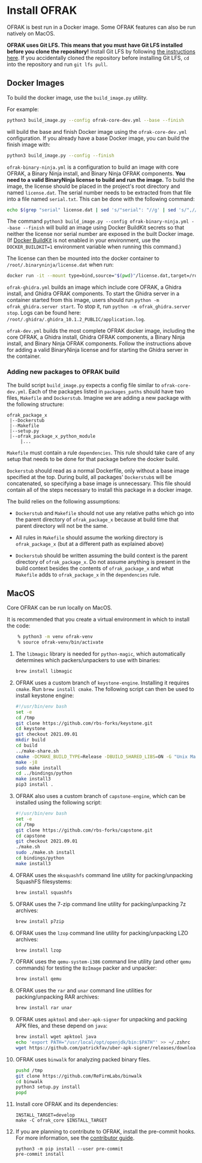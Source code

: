 # Install OFRAK

OFRAK is best run in a Docker image. Some OFRAK features can also be run natively on MacOS.

**OFRAK uses Git LFS. This means that you must have Git LFS installed before you clone the repository!** Install Git LFS by following [the instructions here](https://git-lfs.github.com/). If you accidentally cloned the repository before installing Git LFS, `cd` into the repository and run `git lfs pull`.

## Docker Images
To build the docker image, use the `build_image.py` utility.

For example:
```bash
python3 build_image.py --config ofrak-core-dev.yml --base --finish
```

will build the base and finish Docker image using the `ofrak-core-dev.yml` configuration. If you already have a base Docker image, you can build the finish image with:

```bash
python3 build_image.py --config --finish
```

`ofrak-binary-ninja.yml` is a configuration to build an image with core OFRAK, a Binary Ninja install, and Binary Ninja OFRAK components. **You need to a valid BinaryNinja license to build and run the image.** To build the image, the license should be placed in the project's root directory and named `license.dat`. The serial number needs to be extracted from that file into a file named `serial.txt`. This can be done with the following command:
```bash
echo $(grep "serial" license.dat | sed 's/"serial": "//g' | sed 's/",//g') > serial.txt
```

The command `python3 build_image.py --config ofrak-binary-ninja.yml --base --finish` will build an image using Docker BuildKit secrets so that neither the license nor serial number are exposed in the built Docker image.
(If [Docker BuildKit](https://docs.docker.com/develop/develop-images/build_enhancements/) is not enabled in your environment, use the `DOCKER_BUILDKIT=1` environment variable when running this command.)

The license can then be mounted into the docker container to `/root/.binaryninja/license.dat` when run:

```bash
docker run -it --mount type=bind,source="$(pwd)"/license.dat,target=/root/.binaryninja/license.dat registry.gitlab.com/redballoonsecurity/ofrak/binary-ninja bash
```

`ofrak-ghidra.yml` builds an image which include core OFRAK, a Ghidra install, and Ghidra OFRAK components. To start the Ghidra server in a container started from this image, users should run `python -m ofrak_ghidra.server start`. To stop it, run `python -m ofrak_ghidra.server stop`. Logs can be found here: `/root/.ghidra/.ghidra_10.1.2_PUBLIC/application.log`.

`ofrak-dev.yml` builds the most complete OFRAK docker image, including the core OFRAK, a Ghidra install, Ghidra OFRAK components, a Binary Ninja install, and Binary Ninja OFRAK components.
Follow the instructions above for adding a valid BinaryNinja license and for starting the Ghidra server in the container.

### Adding new packages to OFRAK build

The build script `build_image.py` expects a config file similar to `ofrak-core-dev.yml`. Each of the packages listed in `packages_paths` should have two files, `Makefile` and `Dockerstub`. Imagine we are adding a new package with the following structure:

```
ofrak_package_x
 |--Dockerstub
 |--Makefile
 |--setup.py
 |--ofrak_package_x_python_module
     |...
```

`Makefile` must contain a rule `dependencies`. This rule should take care of any setup that needs to be done for that package before the docker build.

`Dockerstub` should read as a normal Dockerfile, only without a base image specified at the top. During build, all packages' `Dockerstub`s will be concatenated, so specifying a base image is unnecessary. This file should contain all of the steps necessary to install this package in a docker image.

The build relies on the following assumptions:

* `Dockerstub` and `Makefile` should not use any relative paths which go into the parent directory of `ofrak_package_x` because at build time that parent directory will not be the same.

* All rules in `Makefile` should assume the working directory is `ofrak_package_x` (but at a different path as explained above)

* `Dockerstub` should be written assuming the build context is the parent directory of `ofrak_package_x`. Do not assume anything is present in the build context besides the contents of `ofrak_package_x` and what `Makefile` adds to `ofrak_package_x` in the `dependencies` rule.

## MacOS
Core OFRAK can be run locally on MacOS.

It is recommended that you create a virtual environment in which to install the code:
```bash
    % python3 -m venv ofrak-venv
    % source ofrak-venv/bin/activate
```

1. The `libmagic` library is needed for `python-magic`, which automatically determines which packers/unpackers to use with binaries:
    ```bash
    brew install libmagic
    ```
2. OFRAK uses a custom branch of `keystone-engine`. Installing it requires `cmake`. Run `brew install cmake`. The following script can then be used to install keystone engine:
    ```bash
    #!/usr/bin/env bash
    set -e
    cd /tmp
    git clone https://github.com/rbs-forks/keystone.git
    cd keystone
    git checkout 2021.09.01
    mkdir build
    cd build
    ../make-share.sh
    cmake -DCMAKE_BUILD_TYPE=Release -DBUILD_SHARED_LIBS=ON -G "Unix Makefiles" ..
    make -j8
    sudo make install
    cd ../bindings/python
    make install3
    pip3 install .
    ```
3. OFRAK also uses a custom branch of `capstone-engine`, which can be installed using the following script:
    ```bash
    #!/usr/bin/env bash
    set -e
    cd /tmp
    git clone https://github.com/rbs-forks/capstone.git
    cd capstone
    git checkout 2021.09.01
    ./make.sh
    sudo ./make.sh install
    cd bindings/python
    make install3
    ```
4. OFRAK uses the `mksquashfs` command line utility for packing/unpacking SquashFS filesystems:
    ```bash
    brew install squashfs
    ```
5. OFRAK uses the 7-zip command line utility for packing/unpacking 7z archives:
    ```bash
    brew install p7zip
    ```
6. OFRAK uses the `lzop` command line utility for packing/unpacking LZO archives:
    ```bash
    brew install lzop
    ```
7. OFRAK uses the `qemu-system-i386` command line utility (and other `qemu` commands) for testing the `BzImage` packer and unpacker:
    ```bash
    brew install qemu
    ```
8. OFRAK uses the `rar` and `unar` command line utilities for packing/unpacking RAR archives:
   ```bash
   brew install rar unar
   ```
9. OFRAK uses `apktool` and `uber-apk-signer` for unpacking and packing APK files, and these depend on `java`:
    ```bash
    brew install wget apktool java
    echo 'export PATH="/usr/local/opt/openjdk/bin:$PATH"' >> ~/.zshrc
    wget https://github.com/patrickfav/uber-apk-signer/releases/download/v1.0.0/uber-apk-signer-1.0.0.jar -O /usr/local/bin/uber-apk-signer.jar
    ```
10. OFRAK uses `binwalk` for analyzing packed binary files.
    ```bash
    pushd /tmp
    git clone https://github.com/ReFirmLabs/binwalk 
    cd binwalk
    python3 setup.py install
    popd
    ```
11. Install core OFRAK and its dependencies:
    ```
    INSTALL_TARGET=develop
    make -C ofrak_core $INSTALL_TARGET
    ```
12. If you are planning to contribute to OFRAK, install the pre-commit hooks. For more information, see the [contributor guide](docs/contributor-guide/getting-started.md).
    ```
    python3 -m pip install --user pre-commit
    pre-commit install
    ```
